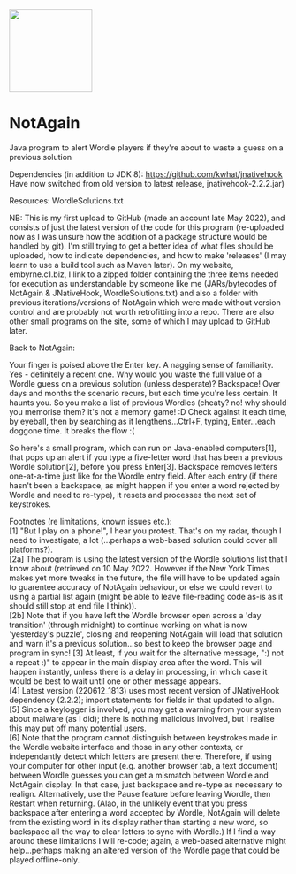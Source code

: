 <img src="https://repository-images.githubusercontent.com/501008140/0ed3fb4f-c624-4dde-b0fc-471c742e0e24" width="150">

# NotAgain  

Java program to alert Wordle players if they're about to waste a guess on a previous solution  

Dependencies (in addition to JDK 8): https://github.com/kwhat/jnativehook  
Have now switched from old version to latest release, jnativehook-2.2.2.jar)  

Resources: WordleSolutions.txt

NB: This is my first upload to GitHub (made an account late May 2022), and consists of just the latest version of the code for this program (re-uploaded now as I was unsure how the addition of a package structure would be handled by git). I'm still trying to get a better idea of what files should be uploaded, how to indicate dependencies, and how to make 'releases' (I may learn to use a build tool such as Maven later). On my website, embyrne.c1.biz, I link to a zipped folder containing the three items needed for execution as understandable by someone like me (JARs/bytecodes of NotAgain & JNativeHook, WordleSolutions.txt) and also a folder with previous iterations/versions of NotAgain which were made without version control and are probably not worth retrofitting into a repo. There are also other small programs on the site, some of which I may upload to GitHub later.

Back to NotAgain:

Your finger is poised above the Enter key. A nagging sense of familiarity. Yes - definitely a recent one. Why would you waste the full value of a Wordle guess on a previous solution (unless desperate)? Backspace! Over days and months the scenario recurs, but each time you're less certain. It haunts you. So you make a list of previous Wordles (cheaty? no! why should you memorise them? it's not a memory game! :D Check against it each time, by eyeball, then by searching as it lengthens...Ctrl+F, typing, Enter...each doggone time. It breaks the flow :(

So here's a small program, which can run on Java-enabled computers[1], that pops up an alert if you type a five-letter word that has been a previous Wordle solution[2], before you press Enter[3]. Backspace removes letters one-at-a-time just like for the Wordle entry field. After each entry (if there hasn't been a backspace, as might happen if you enter a word rejected by Wordle and need to re-type), it resets and processes the next set of keystrokes.

Footnotes (re limitations, known issues etc.):  
[1] "But I play on a phone!", I hear you protest. That's on my radar, though I need to investigate, a lot (...perhaps a web-based solution could cover all platforms?).    
[2a] The program is using the latest version of the Wordle solutions list that I know about (retrieved on 10 May 2022. However if the New York Times makes yet more tweaks in the future, the file will have to be updated again to guarentee accuracy of NotAgain behaviour, or else we could revert to using a partial list again (might be able to leave file-reading code as-is as it should still stop at end file I think)).  
[2b] Note that if you have left the Wordle browser open across a 'day transition' (through midnight) to continue working on what is now 'yesterday's puzzle', closing and reopening NotAgain will load that solution and warn it's a previous solution...so best to keep the browser page and program in sync!
[3] At least, if you wait for the alternative message, ":) not a repeat :)" to appear in the main display area after the word. This will happen instantly, unless there is a delay in processing, in which case it would be best to wait until one or other message appears.  
[4] Latest version (220612_1813) uses most recent version of JNativeHook dependency (2.2.2); import statements for fields in that updated to align.  
[5] Since a keylogger is involved, you may get a warning from your system about malware (as I did); there is nothing malicious involved, but I realise this may put off many potential users.  
[6] Note that the program cannot distinguish between keystrokes made in the Wordle website interface and those in any other contexts, or independantly detect which letters are present there. Therefore, if using your computer for other input (e.g. another browser tab, a text document) between Wordle guesses you can get a mismatch between Wordle and NotAgain display. In that case, just backspace and re-type as necessary to realign. Alternatively, use the Pause feature before leaving Wordle, then Restart when returning. (Alao, in the unlikely event that you press backspace after entering a word accepted by Wordle, NotAgain will delete from the existing word in its display rather than starting a new word, so backspace all the way to clear letters to sync with Wordle.) If I find a way around these limitations I will re-code; again, a web-based alternative might help...perhaps making an altered version of the Wordle page that could be played offline-only.
